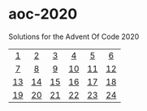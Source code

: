 # aoc-2020
Solutions for the Advent Of Code 2020

<table>
    <tr>
        <td align="center"><a href="https://github.com/cerus/aoc-2020/tree/master/src/main/java/de/cerus/aoc2020/first">1</a></td>
        <td align="center"><a href="https://github.com/cerus/aoc-2020/tree/master/src/main/java/de/cerus/aoc2020/second">2</a></td>
        <td align="center"><a href="https://github.com/cerus/aoc-2020/tree/master/src/main/java/de/cerus/aoc2020/third">3</a></td>
        <td align="center"><a href="https://github.com/cerus/aoc-2020/tree/master/src/main/java/de/cerus/aoc2020/fourth">4</a></td>
        <td align="center"><a href="https://github.com/cerus/aoc-2020/tree/master/src/main/java/de/cerus/aoc2020/fifth">5</a></td>
        <td align="center"><a href="https://github.com/cerus/aoc-2020/tree/master/src/main/java/de/cerus/aoc2020/sixth">6</a></td>
    </tr>
    <tr>
        <td align="center"><a href="https://github.com/cerus/aoc-2020/tree/master/src/main/java/de/cerus/aoc2020/seventh">7</a></td>
        <td align="center"><a href="https://github.com/cerus/aoc-2020/tree/master/src/main/java/de/cerus/aoc2020/eighth">8</a></td>
        <td align="center"><a href="https://github.com/cerus/aoc-2020/tree/master/src/main/java/de/cerus/aoc2020/nineth">9</a></td>
        <td align="center"><a href="https://github.com/cerus/aoc-2020/tree/master/src/main/java/de/cerus/aoc2020/tenth">10</a></td>
        <td align="center"><a href="https://github.com/cerus/aoc-2020/tree/master/src/main/java/de/cerus/aoc2020/eleventh">11</a></td>
        <td align="center"><a href="https://github.com/cerus/aoc-2020/tree/master/src/main/java/de/cerus/aoc2020/twelveth">12</a></td>
    </tr>
    <tr>
        <td align="center"><a href="https://github.com/cerus/aoc-2020/tree/master/src/main/java/de/cerus/aoc2020/thirteenth">13</a></td>
        <td align="center"><a href="https://github.com/cerus/aoc-2020/tree/master/src/main/java/de/cerus/aoc2020/fourteenth">14</a></td>
        <td align="center"><a href="https://github.com/cerus/aoc-2020/tree/master/src/main/java/de/cerus/aoc2020/fifteenth">15</a></td>
        <td align="center"><a href="https://github.com/cerus/aoc-2020/tree/master/src/main/java/de/cerus/aoc2020/sixteenth">16</a></td>
        <td align="center"><a href="https://github.com/cerus/aoc-2020/tree/master/src/main/java/de/cerus/aoc2020/seventeenth">17</a></td>
        <td align="center"><a href="https://github.com/cerus/aoc-2020/tree/master/src/main/java/de/cerus/aoc2020/eighteenth">18</a></td>
    </tr>
    <tr>
        <td align="center"><a href="https://github.com/cerus/aoc-2020/tree/master/src/main/java/de/cerus/aoc2020/nineteenth">19</a></td>
        <td align="center"><a href="https://github.com/cerus/aoc-2020/tree/master/src/main/java/de/cerus/aoc2020/twentyth">20</a></td>
        <td align="center"><a href="https://github.com/cerus/aoc-2020/tree/master/src/main/java/de/cerus/aoc2020/twentyfirst">21</a></td>
        <td align="center"><a href="https://github.com/cerus/aoc-2020/tree/master/src/main/java/de/cerus/aoc2020/twentysecond">22</a></td>
        <td align="center"><a href="https://github.com/cerus/aoc-2020/tree/master/src/main/java/de/cerus/aoc2020/twentythird">23</a></td>
        <td align="center"><a href="https://github.com/cerus/aoc-2020/tree/master/src/main/java/de/cerus/aoc2020/twentyfourth">24</a></td>
    </tr>
</table>
